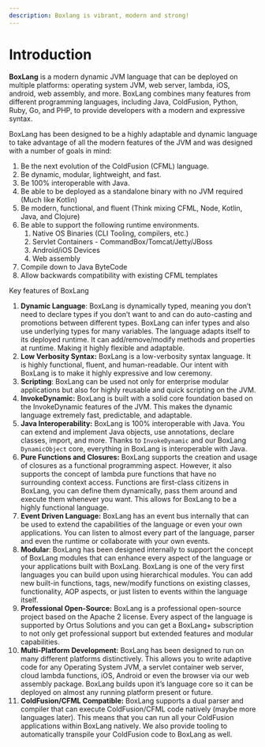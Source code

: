 ```yaml
---
description: Boxlang is vibrant, modern and strong!
---
```


# Introduction

**BoxLang** is a modern dynamic JVM language that can be deployed on multiple platforms: operating system JVM, web server, lambda, iOS, android, web assembly, and more.  BoxLang combines many features from different programming languages, including Java, ColdFusion, Python, Ruby, Go, and PHP, to provide developers with a modern and expressive syntax.  

BoxLang has been designed to be a highly adaptable and dynamic language to take advantage of all the modern features of the JVM and was designed with a number of goals in mind:

1. Be the next evolution of the ColdFusion (CFML) language.
2. Be dynamic, modular, lightweight, and fast.
3. Be 100% interoperable with Java.
4. Be able to be deployed as a standalone binary with no JVM required (Much like Kotlin)
5. Be modern, functional, and fluent (Think mixing CFML, Node, Kotlin, Java, and Clojure)
6. Be able to support the following runtime environments.
    1. Native OS Binaries (CLI Tooling, compilers, etc.)
    2. Servlet Containers - CommandBox/Tomcat/Jetty/JBoss
    3. Android/iOS Devices
    4. Web assembly
7. Compile down to Java ByteCode
8. Allow backwards compatibility with existing CFML templates


Key features of BoxLang

1. **Dynamic Language**: BoxLang is dynamically typed, meaning you don’t need to declare types if you don’t want to and can do auto-casting and promotions between different types.  BoxLang can infer types and also use underlying types for many variables.  The language adapts itself to its deployed runtime.  It can add/remove/modify methods and properties at runtime.  Making it highly flexible and adaptable.
2. **Low Verbosity Syntax:** BoxLang is a low-verbosity syntax language.  It is highly functional, fluent, and human-readable.  Our intent with BoxLang is to make it highly expressive and low ceremony.
3. **Scripting**: BoxLang can be used not only for enterprise modular applications but also for highly reusable and quick scripting on the JVM.
4. **InvokeDynamic:** BoxLang is built with a solid core foundation based on the InvokeDynamic features of the JVM.  This makes the dynamic language extremely fast, predictable, and adaptable.
5. **Java Interoperability:** BoxLang is 100% interoperable with Java.  You can extend and implement Java objects, use annotations, declare classes, import, and more.  Thanks to `InvokeDynamic` and our BoxLang `DynamicObject` core, everything in BoxLang is interoperable with Java.
6. **Pure Functions and Closures:** BoxLang supports the creation and usage of closures as a functional programming aspect.  However, it also supports the concept of lambda pure functions that have no surrounding context access.  Functions are first-class citizens in BoxLang, you can define them dynamically, pass them around and execute them whenever you want.  This allows for BoxLang to be a highly functional language.
7. **Event Driven Language:** BoxLang has an event bus internally that can be used to extend the capabilities of the language or even your own applications.  You can listen to almost every part of the language, parser and even the runtime or collaborate with your own events.
8. **Modular**: BoxLang has been designed internally to support the concept of BoxLang modules that can enhance every aspect of the language or your applications built with BoxLang.  BoxLang is one of the very first languages you can build upon using hierarchical modules. You can add new built-in functions, tags, new/modify functions on existing classes, functionality, AOP aspects, or just listen to events within the language itself.
9. **Professional Open-Source:** BoxLang is a professional open-source project based on the Apache 2 license.  Every aspect of the language is supported by Ortus Solutions and you can get a BoxLang+ subscription to not only get professional support but extended features and modular capabilities.
10. **Multi-Platform Development:** BoxLang has been designed to run on many different platforms distinctively.  This allows you to write adaptive code for any Operating System JVM, a servlet container web server, cloud lambda functions, iOS, Android or even the browser via our web assembly package.  BoxLang builds upon it’s language core so it can be deployed on almost any running platform present or future. 
11. **ColdFusion/CFML Compatible:** BoxLang supports a dual parser and compiler that can execute ColdFusion/CFML code natively (maybe more languages later).  This means that you can run all your ColdFusion applications within BoxLang natively.  We also provide tooling to automatically transpile your ColdFusion code to BoxLang as well.